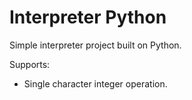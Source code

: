 
# Interpreter Python

Simple interpreter project built on Python.

Supports:

* Single character integer operation.
